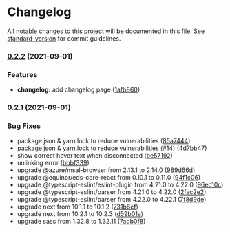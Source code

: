 # Changelog

All notable changes to this project will be documented in this file. See [standard-version](https://github.com/conventional-changelog/standard-version) for commit guidelines.

### [0.2.2](https://github.com/equinor/MAD-VSM-WEB/compare/v0.2.1...v0.2.2) (2021-09-01)

### Features

- **changelog:** add changelog page ([1afb860](https://github.com/equinor/MAD-VSM-WEB/commit/1afb860aeae9695dfabbaf8cbf6c8ed9085f7fb2))

### 0.2.1 (2021-09-01)

### Bug Fixes

- package.json & yarn.lock to reduce vulnerabilities ([85a7444](https://github.com/equinor/MAD-VSM-WEB/commit/85a74446af1ad48db53ad37a783948870452ba39))
- package.json & yarn.lock to reduce vulnerabilities ([#14](https://github.com/equinor/MAD-VSM-WEB/issues/14)) ([4d7bb47](https://github.com/equinor/MAD-VSM-WEB/commit/4d7bb470395c19ae12fa7217dcff123d535ac052))
- show correct hover text when disconnected ([be57192](https://github.com/equinor/MAD-VSM-WEB/commit/be571928b1ac537b3e03016a326e87e83e3aeb64))
- unlinking error ([bbbf339](https://github.com/equinor/MAD-VSM-WEB/commit/bbbf3391809aaae19e3062d800e8578daadaa9ea))
- upgrade @azure/msal-browser from 2.13.1 to 2.14.0 ([989d66d](https://github.com/equinor/MAD-VSM-WEB/commit/989d66d143fc20570a0c6f601d2cc73195e53f80))
- upgrade @equinor/eds-core-react from 0.10.1 to 0.11.0 ([94f1c06](https://github.com/equinor/MAD-VSM-WEB/commit/94f1c06ef83ae62d5332fa53bff3ca569d64c1dd))
- upgrade @typescript-eslint/eslint-plugin from 4.21.0 to 4.22.0 ([96ec10c](https://github.com/equinor/MAD-VSM-WEB/commit/96ec10ceb91c59dfab87eed422413d2537ab52dc))
- upgrade @typescript-eslint/parser from 4.21.0 to 4.22.0 ([2fac2e2](https://github.com/equinor/MAD-VSM-WEB/commit/2fac2e224a58b0fa517a390cd2ca666a50138d38))
- upgrade @typescript-eslint/parser from 4.22.0 to 4.22.1 ([7f8d9de](https://github.com/equinor/MAD-VSM-WEB/commit/7f8d9de30cbfc5b11cf31c416d8413db97cab58a))
- upgrade next from 10.1.1 to 10.1.2 ([731b6ef](https://github.com/equinor/MAD-VSM-WEB/commit/731b6ef5d07d92742da94f0c127c930f264d7203))
- upgrade next from 10.2.1 to 10.2.3 ([d59b01a](https://github.com/equinor/MAD-VSM-WEB/commit/d59b01a0f027e3350e61f507b117708d0f9330e5))
- upgrade sass from 1.32.8 to 1.32.11 ([7adb0f8](https://github.com/equinor/MAD-VSM-WEB/commit/7adb0f82de491c3af57f8c055497e2bf02dd58a8))

